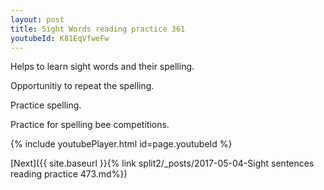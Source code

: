 ```yaml
---
layout: post
title: Sight Words reading practice 361
youtubeId: K81EqVfweFw
---
```

 
 
Helps to learn sight words and their spelling.

Opportunitiy to repeat the spelling. 

Practice spelling. 
 
Practice for spelling bee competitions. 
 
{% include youtubePlayer.html id=page.youtubeId %}
 
 

[Next]({{ site.baseurl }}{% link  split2/_posts/2017-05-04-Sight sentences reading practice 473.md%})
 
